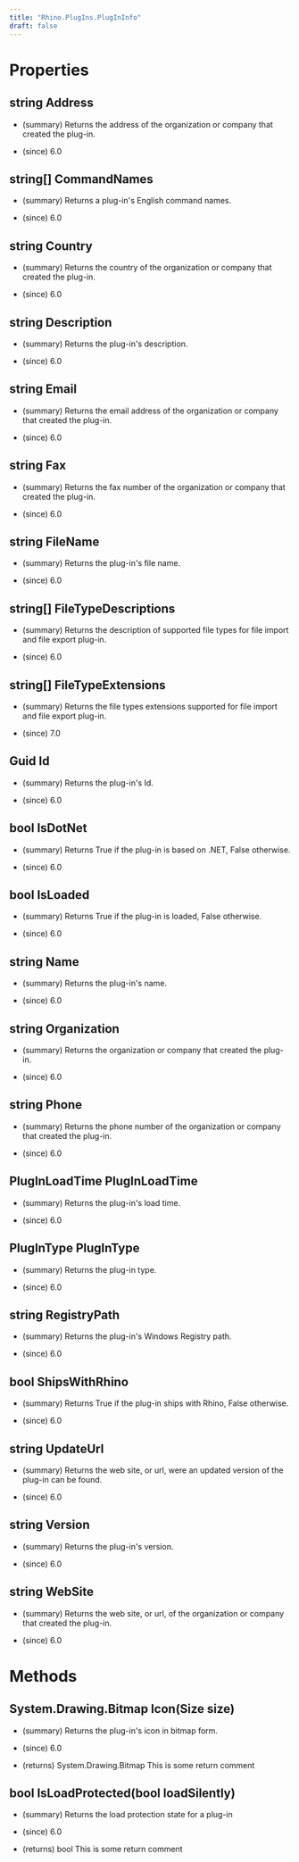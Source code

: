 ```yaml
---
title: "Rhino.PlugIns.PlugInInfo"
draft: false
---
```


# Properties
## string Address
- (summary) 
     Returns the address of the organization or company that created the plug-in.
     
- (since) 6.0
## string[] CommandNames
- (summary) 
     Returns a plug-in's English command names.
     
- (since) 6.0
## string Country
- (summary) 
     Returns the country of the organization or company that created the plug-in.
     
- (since) 6.0
## string Description
- (summary) 
     Returns the plug-in's description.
     
- (since) 6.0
## string Email
- (summary) 
     Returns the email address of the organization or company that created the plug-in.
     
- (since) 6.0
## string Fax
- (summary) 
     Returns the fax number of the organization or company that created the plug-in.
     
- (since) 6.0
## string FileName
- (summary) 
     Returns the plug-in's file name.
     
- (since) 6.0
## string[] FileTypeDescriptions
- (summary) 
     Returns the description of supported file types for file import and file export plug-in.
     
- (since) 6.0
## string[] FileTypeExtensions
- (summary) 
     Returns the file types extensions supported for file import and file export plug-in.
     
- (since) 7.0
## Guid Id
- (summary) 
     Returns the plug-in's Id.
     
- (since) 6.0
## bool IsDotNet
- (summary) 
     Returns True if the plug-in is based on .NET, False otherwise.
     
- (since) 6.0
## bool IsLoaded
- (summary) 
     Returns True if the plug-in is loaded, False otherwise.
     
- (since) 6.0
## string Name
- (summary) 
     Returns the plug-in's name.
     
- (since) 6.0
## string Organization
- (summary) 
     Returns the organization or company that created the plug-in.
     
- (since) 6.0
## string Phone
- (summary) 
     Returns the phone number of the organization or company that created the plug-in.
     
- (since) 6.0
## PlugInLoadTime PlugInLoadTime
- (summary) 
     Returns the plug-in's load time.
     
- (since) 6.0
## PlugInType PlugInType
- (summary) 
     Returns the plug-in type.
     
- (since) 6.0
## string RegistryPath
- (summary) 
     Returns the plug-in's Windows Registry path.
     
- (since) 6.0
## bool ShipsWithRhino
- (summary) 
     Returns True if the plug-in ships with Rhino, False otherwise.
     
- (since) 6.0
## string UpdateUrl
- (summary) 
     Returns the web site, or url, were an updated version of the plug-in can be found.
     
- (since) 6.0
## string Version
- (summary) 
     Returns the plug-in's version.
     
- (since) 6.0
## string WebSite
- (summary) 
     Returns the web site, or url, of the organization or company that created the plug-in.
     
- (since) 6.0
# Methods
## System.Drawing.Bitmap Icon(Size size)
- (summary) 
     Returns the plug-in's icon in bitmap form.
     
- (since) 6.0
- (returns) System.Drawing.Bitmap This is some return comment
## bool IsLoadProtected(bool loadSilently)
- (summary) 
     Returns the load protection state for a plug-in
     
- (since) 6.0
- (returns) bool This is some return comment

